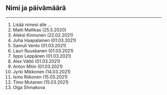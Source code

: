 ## Nimi ja päivämäärä

---

1. Lisää nimesi alle ...
2. Matti Mallikas (25.5.2020)
3. Aleksi Kinnunen (22.02.2021)
4. Juha Haapalainen (01.03.2021)
5. Samuli Vento (01.03.2021)
6. Lauri Ruuskanen (01.03.2021)
7. Iippo Leppänen (01.03.2021)
8. Alex Vättö (01.03.2021)
9. Anton Mitin (01.03.2021)
10. Jyrki Mikkonen (14.03.2021)
11. Ismo Riikonen (15.03.2021)
12. Timo Mutanen (15.03.2021)
13. Olga Shmakova
